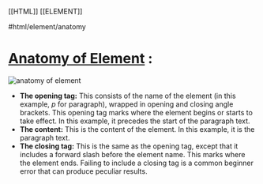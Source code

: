 [[HTML]] [[ELEMENT]]

#html/element/anatomy 
# [Anatomy of Element](https://developer.mozilla.org/en-US/docs/Learn/HTML/Introduction_to_HTML/Getting_started#anatomy_of_an_html_element) :

![anatomy of element](https://developer.mozilla.org/en-US/docs/Learn/HTML/Introduction_to_HTML/Getting_started/grumpy-cat-small.png)

-   **The opening tag:** This consists of the name of the element (in this example, _p_ for paragraph), wrapped in opening and closing angle brackets. This opening tag marks where the element begins or starts to take effect. In this example, it precedes the start of the paragraph text.
-   **The content:** This is the content of the element. In this example, it is the paragraph text.
-   **The closing tag:** This is the same as the opening tag, except that it includes a forward slash before the element name. This marks where the element ends. Failing to include a closing tag is a common beginner error that can produce peculiar results.
